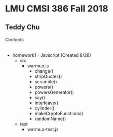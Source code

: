 # LMU CMSI 386 Fall 2018
## Teddy Chu

###### Contents
- homework1 - Javscript (Created 8/28)
    - src
        - warmup.js
            - change()
            - stripQuotes()
            - scramble()
            - powers()
            - powersGenerator()
            - say()
            - interleave()
            - cylinder()
            - makeCryptoFunctions()
            - randomName()
    - test
        - warmup-test.js
